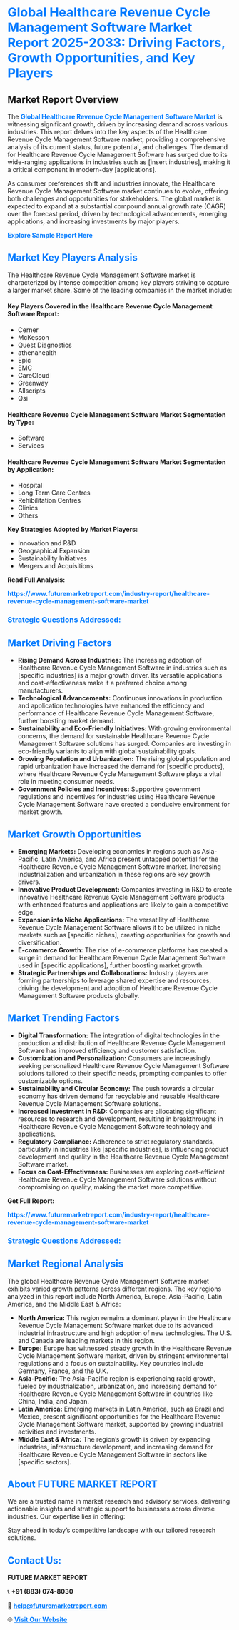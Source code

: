 <h1 style="color: #007BFF;">Global Healthcare Revenue Cycle Management Software Market Report 2025-2033: Driving Factors, Growth Opportunities, and Key Players</h1>

<section id="overview">
<h2>Market Report Overview</h2>
<p>The <a href="https://www.futuremarketreport.com/industry-report/healthcare-revenue-cycle-management-software-market" style="color: #007BFF; text-decoration: none;"><strong>Global Healthcare Revenue Cycle Management Software Market</strong></a> is witnessing significant growth, driven by increasing demand across various industries. This report delves into the key aspects of the Healthcare Revenue Cycle Management Software market, providing a comprehensive analysis of its current status, future potential, and challenges. The demand for Healthcare Revenue Cycle Management Software has surged due to its wide-ranging applications in industries such as [insert industries], making it a critical component in modern-day [applications].</p>
<p>As consumer preferences shift and industries innovate, the Healthcare Revenue Cycle Management Software market continues to evolve, offering both challenges and opportunities for stakeholders. The global market is expected to expand at a substantial compound annual growth rate (CAGR) over the forecast period, driven by technological advancements, emerging applications, and increasing investments by major players.</p>
</section>

<section id="overview">
<p><a href="https://www.futuremarketreport.com/request-sample/reportId=54378" style="color: #007BFF; text-decoration: none;"><strong>Explore Sample Report Here</strong></a></p>
</section>

<section id="key-players">
<h2 style="color: #007BFF;">Market Key Players Analysis</h2>
<p>The Healthcare Revenue Cycle Management Software market is characterized by intense competition among key players striving to capture a larger market share. Some of the leading companies in the market include:</p>
<h4>Key Players Covered in the Healthcare Revenue Cycle Management Software Report:</h4>
<ul><li>Cerner</li><li>McKesson</li><li>Quest Diagnostics</li><li>athenahealth</li><li>Epic</li><li>EMC</li><li>CareCloud</li><li>Greenway</li><li>Allscripts</li><li>Qsi</li></ul>
<h4>Healthcare Revenue Cycle Management Software Market Segmentation by Type:</h4>
<ul><li>Software</li><li>Services</li></ul>

<h4>Healthcare Revenue Cycle Management Software Market Segmentation by Application:</h4>
<ul><li>Hospital</li><li>Long Term Care Centres</li><li>Rehibilitation Centres</li><li>Clinics</li><li>Others</li></ul>
<p><strong>Key Strategies Adopted by Market Players:</strong></p>
<ul>
<li>Innovation and R&D</li>
<li>Geographical Expansion</li>
<li>Sustainability Initiatives</li>
<li>Mergers and Acquisitions</li>
</ul>
</section>

<section>
<p><strong>Read Full Analysis: </strong></p><a href="https://www.futuremarketreport.com/industry-report/healthcare-revenue-cycle-management-software-market" style="color: #007BFF; text-decoration: none;"><strong>https://www.futuremarketreport.com/industry-report/healthcare-revenue-cycle-management-software-market</strong></a>
<h3 style="color: #007BFF;">Strategic Questions Addressed:</h3>
</section>

<section id="driving-factors">
<h2 style="color: #007BFF;">Market Driving Factors</h2>
<ul>
<li><strong>Rising Demand Across Industries:</strong> The increasing adoption of Healthcare Revenue Cycle Management Software in industries such as [specific industries] is a major growth driver. Its versatile applications and cost-effectiveness make it a preferred choice among manufacturers.</li>
<li><strong>Technological Advancements:</strong> Continuous innovations in production and application technologies have enhanced the efficiency and performance of Healthcare Revenue Cycle Management Software, further boosting market demand.</li>
<li><strong>Sustainability and Eco-Friendly Initiatives:</strong> With growing environmental concerns, the demand for sustainable Healthcare Revenue Cycle Management Software solutions has surged. Companies are investing in eco-friendly variants to align with global sustainability goals.</li>
<li><strong>Growing Population and Urbanization:</strong> The rising global population and rapid urbanization have increased the demand for [specific products], where Healthcare Revenue Cycle Management Software plays a vital role in meeting consumer needs.</li>
<li><strong>Government Policies and Incentives:</strong> Supportive government regulations and incentives for industries using Healthcare Revenue Cycle Management Software have created a conducive environment for market growth.</li>
</ul>
</section>

<section id="growth-opportunities">
<h2 style="color: #007BFF;">Market Growth Opportunities</h2>
<ul>
<li><strong>Emerging Markets:</strong> Developing economies in regions such as Asia-Pacific, Latin America, and Africa present untapped potential for the Healthcare Revenue Cycle Management Software market. Increasing industrialization and urbanization in these regions are key growth drivers.</li>
<li><strong>Innovative Product Development:</strong> Companies investing in R&D to create innovative Healthcare Revenue Cycle Management Software products with enhanced features and applications are likely to gain a competitive edge.</li>
<li><strong>Expansion into Niche Applications:</strong> The versatility of Healthcare Revenue Cycle Management Software allows it to be utilized in niche markets such as [specific niches], creating opportunities for growth and diversification.</li>
<li><strong>E-commerce Growth:</strong> The rise of e-commerce platforms has created a surge in demand for Healthcare Revenue Cycle Management Software used in [specific applications], further boosting market growth.</li>
<li><strong>Strategic Partnerships and Collaborations:</strong> Industry players are forming partnerships to leverage shared expertise and resources, driving the development and adoption of Healthcare Revenue Cycle Management Software products globally.</li>
</ul>
</section>

<section id="trending-factors">
<h2 style="color: #007BFF;">Market Trending Factors</h2>
<ul>
<li><strong>Digital Transformation:</strong> The integration of digital technologies in the production and distribution of Healthcare Revenue Cycle Management Software has improved efficiency and customer satisfaction.</li>
<li><strong>Customization and Personalization:</strong> Consumers are increasingly seeking personalized Healthcare Revenue Cycle Management Software solutions tailored to their specific needs, prompting companies to offer customizable options.</li>
<li><strong>Sustainability and Circular Economy:</strong> The push towards a circular economy has driven demand for recyclable and reusable Healthcare Revenue Cycle Management Software solutions.</li>
<li><strong>Increased Investment in R&D:</strong> Companies are allocating significant resources to research and development, resulting in breakthroughs in Healthcare Revenue Cycle Management Software technology and applications.</li>
<li><strong>Regulatory Compliance:</strong> Adherence to strict regulatory standards, particularly in industries like [specific industries], is influencing product development and quality in the Healthcare Revenue Cycle Management Software market.</li>
<li><strong>Focus on Cost-Effectiveness:</strong> Businesses are exploring cost-efficient Healthcare Revenue Cycle Management Software solutions without compromising on quality, making the market more competitive.</li>
</ul>
</section>

<section>
<p><strong>Get Full Report: </strong></p><a href="https://www.futuremarketreport.com/industry-report/healthcare-revenue-cycle-management-software-market" style="color: #007BFF; text-decoration: none;"><strong>https://www.futuremarketreport.com/industry-report/healthcare-revenue-cycle-management-software-market</strong></a>
<h3 style="color: #007BFF;">Strategic Questions Addressed:</h3>
</section>


<section id="regional-analysis">
<h2 style="color: #007BFF;">Market Regional Analysis</h2>
<p>The global Healthcare Revenue Cycle Management Software market exhibits varied growth patterns across different regions. The key regions analyzed in this report include North America, Europe, Asia-Pacific, Latin America, and the Middle East & Africa:</p>
<ul>
<li><strong>North America:</strong> This region remains a dominant player in the Healthcare Revenue Cycle Management Software market due to its advanced industrial infrastructure and high adoption of new technologies. The U.S. and Canada are leading markets in this region.</li>
<li><strong>Europe:</strong> Europe has witnessed steady growth in the Healthcare Revenue Cycle Management Software market, driven by stringent environmental regulations and a focus on sustainability. Key countries include Germany, France, and the U.K.</li>
<li><strong>Asia-Pacific:</strong> The Asia-Pacific region is experiencing rapid growth, fueled by industrialization, urbanization, and increasing demand for Healthcare Revenue Cycle Management Software in countries like China, India, and Japan.</li>
<li><strong>Latin America:</strong> Emerging markets in Latin America, such as Brazil and Mexico, present significant opportunities for the Healthcare Revenue Cycle Management Software market, supported by growing industrial activities and investments.</li>
<li><strong>Middle East & Africa:</strong> The region’s growth is driven by expanding industries, infrastructure development, and increasing demand for Healthcare Revenue Cycle Management Software in sectors like [specific sectors].</li>
</ul>
</section>

<footer>
<h2 style="color: #007BFF;">About FUTURE MARKET REPORT</h2>
<p>We are a trusted name in market research and advisory services, delivering actionable insights and strategic support to businesses across diverse industries. Our expertise lies in offering:</p>

<p>Stay ahead in today’s competitive landscape with our tailored research solutions.</p>

<h2 style="color: #007BFF;">Contact Us:</h2>
<p><strong>FUTURE MARKET REPORT</strong></p>
<p>📞 <strong>+91 (883) 074-8030</strong></p>
<p>📧 <strong><a href="mailto:help@futuremarketreport.com" style="color: #007BFF;">help@futuremarketreport.com</a></strong></p>
<p>🌐 <strong><a href="https://www.futuremarketreport.com/" style="color: #007BFF;">Visit Our Website</a></strong></p>
</footer>